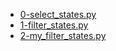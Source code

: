 * [0-select_states.py](0-select_states.py)
* [1-filter_states.py](0-filter_states.py)
* [2-my_filter_states.py](2-my_filter_states.py)